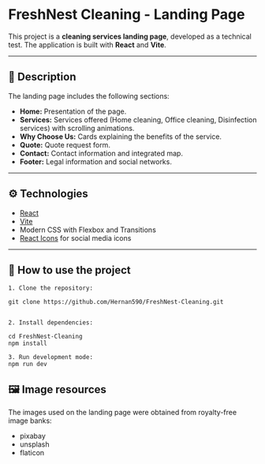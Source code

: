 # FreshNest Cleaning - Landing Page

This project is a **cleaning services landing page**, developed as a technical test. The application is built with **React** and **Vite**.

---

## 📝 Description

The landing page includes the following sections:

- **Home:** Presentation of the page.
- **Services:** Services offered (Home cleaning, Office cleaning, Disinfection services) with scrolling animations.
- **Why Choose Us:** Cards explaining the benefits of the service.
- **Quote:** Quote request form.
- **Contact:** Contact information and integrated map.
- **Footer:** Legal information and social networks.

---

## ⚙️ Technologies

- [React](https://reactjs.org/)
- [Vite](https://vitejs.dev/)
- Modern CSS with Flexbox and Transitions
- [React Icons](https://react-icons.github.io/react-icons/) for social media icons

---

## 🚀 How to use the project

    1. Clone the repository:

    git clone https://github.com/Hernan590/FreshNest-Cleaning.git


    2. Install dependencies:

    cd FreshNest-Cleaning
    npm install

    3. Run development mode:
    npm run dev

## 🖼️  Image resources

The images used on the landing page were obtained from royalty-free image banks:
* pixabay
* unsplash
* flaticon